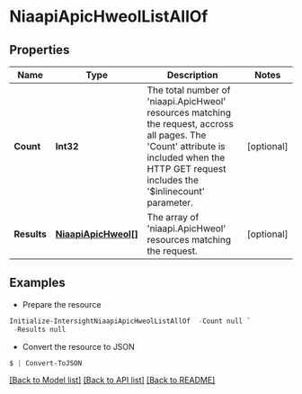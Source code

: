 # NiaapiApicHweolListAllOf
## Properties

Name | Type | Description | Notes
------------ | ------------- | ------------- | -------------
**Count** | **Int32** | The total number of &#39;niaapi.ApicHweol&#39; resources matching the request, accross all pages. The &#39;Count&#39; attribute is included when the HTTP GET request includes the &#39;$inlinecount&#39; parameter. | [optional] 
**Results** | [**NiaapiApicHweol[]**](NiaapiApicHweol.md) | The array of &#39;niaapi.ApicHweol&#39; resources matching the request. | [optional] 

## Examples

- Prepare the resource
```powershell
Initialize-IntersightNiaapiApicHweolListAllOf  -Count null `
 -Results null
```

- Convert the resource to JSON
```powershell
$ | Convert-ToJSON
```

[[Back to Model list]](../README.md#documentation-for-models) [[Back to API list]](../README.md#documentation-for-api-endpoints) [[Back to README]](../README.md)

